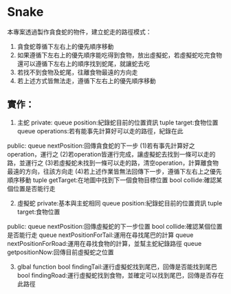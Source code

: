 # Snake

本專案透過製作貪食蛇的物件，建立蛇走的路徑模式：
1. 貪食蛇尊循下左右上的優先順序移動
2. 如果遵循下左右上的優先順序能吃得到食物，放出虛擬蛇，若虛擬蛇吃完食物還可以遵循下左右上的順序找到蛇尾，就讓蛇去吃
3. 若找不到食物及蛇尾，往離食物最遠的方向走
4. 若上述方式皆無法走，遵循下左右上的優先順序移動

## 實作：
1. 主蛇
  private:
    queue position:紀錄蛇目前的位置資訊
    tuple target:食物位置
    queue operations:若有能事先計算好可以走的路徑，紀錄在此
  
  public:
    queue nextPosition:回傳貪食蛇的下一步
      (1)若有事先計算好之operation，運行之
      (2)若operation皆運行完成，讓虛擬蛇去找到一條可以走的路，並運行之
      (3)若虛擬蛇未找到一條可以走的路，清空operation，計算離食物最遠的方向，往該方向走
      (4)若上述作業皆無法回傳下一步，遵循下左右上之優先順序移動
    tuple getTarget:在地圖中找到下一個食物目標位置
    bool collide:確認某個位置是否能行走
 
2. 虛擬蛇
  private:基本與主蛇相同
    queue position:紀錄蛇目前的位置資訊
    tuple target:食物位置

  public:
    queue nextPosition:回傳虛擬蛇的下一步位置
    bool collide:確認某個位置是否能行走
    queue nextPositionForTail:運用在尋找尾巴的計算
    queue nextPositionForRoad:運用在尋找食物的計算，並幫主蛇紀錄路徑
    queue getpositionNow:回傳目前虛擬蛇之位置
  
3. glbal function
  bool findingTail:運行虛擬蛇找到尾巴，回傳是否能找到尾巴
  bool findingRoad:運行虛擬蛇找到食物，並確定可以找到尾巴，回傳是否存在此路徑
 
